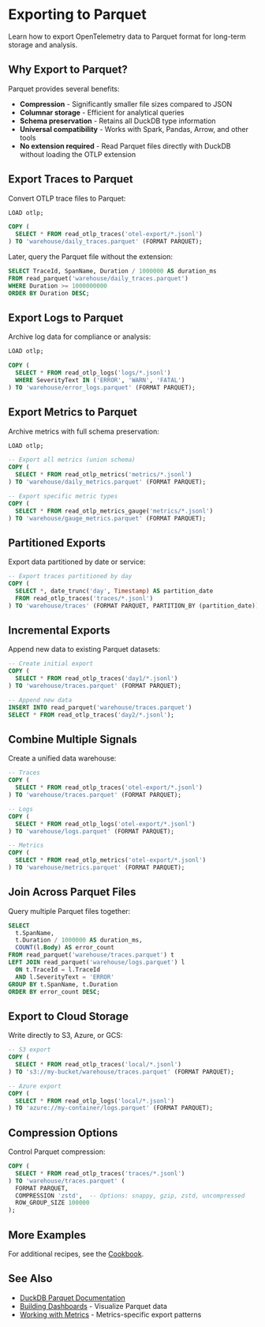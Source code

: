 # Exporting to Parquet

Learn how to export OpenTelemetry data to Parquet format for long-term storage and analysis.

## Why Export to Parquet?

Parquet provides several benefits:
- **Compression** - Significantly smaller file sizes compared to JSON
- **Columnar storage** - Efficient for analytical queries
- **Schema preservation** - Retains all DuckDB type information
- **Universal compatibility** - Works with Spark, Pandas, Arrow, and other tools
- **No extension required** - Read Parquet files directly with DuckDB without loading the OTLP extension

## Export Traces to Parquet

Convert OTLP trace files to Parquet:

```sql
LOAD otlp;

COPY (
  SELECT * FROM read_otlp_traces('otel-export/*.jsonl')
) TO 'warehouse/daily_traces.parquet' (FORMAT PARQUET);
```

Later, query the Parquet file without the extension:

```sql
SELECT TraceId, SpanName, Duration / 1000000 AS duration_ms
FROM read_parquet('warehouse/daily_traces.parquet')
WHERE Duration >= 1000000000
ORDER BY Duration DESC;
```

## Export Logs to Parquet

Archive log data for compliance or analysis:

```sql
LOAD otlp;

COPY (
  SELECT * FROM read_otlp_logs('logs/*.jsonl')
  WHERE SeverityText IN ('ERROR', 'WARN', 'FATAL')
) TO 'warehouse/error_logs.parquet' (FORMAT PARQUET);
```

## Export Metrics to Parquet

Archive metrics with full schema preservation:

```sql
LOAD otlp;

-- Export all metrics (union schema)
COPY (
  SELECT * FROM read_otlp_metrics('metrics/*.jsonl')
) TO 'warehouse/daily_metrics.parquet' (FORMAT PARQUET);

-- Export specific metric types
COPY (
  SELECT * FROM read_otlp_metrics_gauge('metrics/*.jsonl')
) TO 'warehouse/gauge_metrics.parquet' (FORMAT PARQUET);
```

## Partitioned Exports

Export data partitioned by date or service:

```sql
-- Export traces partitioned by day
COPY (
  SELECT *, date_trunc('day', Timestamp) AS partition_date
  FROM read_otlp_traces('traces/*.jsonl')
) TO 'warehouse/traces' (FORMAT PARQUET, PARTITION_BY (partition_date));
```

## Incremental Exports

Append new data to existing Parquet datasets:

```sql
-- Create initial export
COPY (
  SELECT * FROM read_otlp_traces('day1/*.jsonl')
) TO 'warehouse/traces.parquet' (FORMAT PARQUET);

-- Append new data
INSERT INTO read_parquet('warehouse/traces.parquet')
SELECT * FROM read_otlp_traces('day2/*.jsonl');
```

## Combine Multiple Signals

Create a unified data warehouse:

```sql
-- Traces
COPY (
  SELECT * FROM read_otlp_traces('otel-export/*.jsonl')
) TO 'warehouse/traces.parquet' (FORMAT PARQUET);

-- Logs
COPY (
  SELECT * FROM read_otlp_logs('otel-export/*.jsonl')
) TO 'warehouse/logs.parquet' (FORMAT PARQUET);

-- Metrics
COPY (
  SELECT * FROM read_otlp_metrics('otel-export/*.jsonl')
) TO 'warehouse/metrics.parquet' (FORMAT PARQUET);
```

## Join Across Parquet Files

Query multiple Parquet files together:

```sql
SELECT
  t.SpanName,
  t.Duration / 1000000 AS duration_ms,
  COUNT(l.Body) AS error_count
FROM read_parquet('warehouse/traces.parquet') t
LEFT JOIN read_parquet('warehouse/logs.parquet') l
  ON t.TraceId = l.TraceId
  AND l.SeverityText = 'ERROR'
GROUP BY t.SpanName, t.Duration
ORDER BY error_count DESC;
```

## Export to Cloud Storage

Write directly to S3, Azure, or GCS:

```sql
-- S3 export
COPY (
  SELECT * FROM read_otlp_traces('local/*.jsonl')
) TO 's3://my-bucket/warehouse/traces.parquet' (FORMAT PARQUET);

-- Azure export
COPY (
  SELECT * FROM read_otlp_logs('local/*.jsonl')
) TO 'azure://my-container/logs.parquet' (FORMAT PARQUET);
```

## Compression Options

Control Parquet compression:

```sql
COPY (
  SELECT * FROM read_otlp_traces('traces/*.jsonl')
) TO 'warehouse/traces.parquet' (
  FORMAT PARQUET,
  COMPRESSION 'zstd',  -- Options: snappy, gzip, zstd, uncompressed
  ROW_GROUP_SIZE 100000
);
```

## More Examples

For additional recipes, see the [Cookbook](cookbook.md#export-telemetry-to-parquet-and-read-it-back).

## See Also

- [DuckDB Parquet Documentation](https://duckdb.org/docs/data/parquet/overview)
- [Building Dashboards](building-dashboards.md) - Visualize Parquet data
- [Working with Metrics](working-with-metrics.md) - Metrics-specific export patterns
